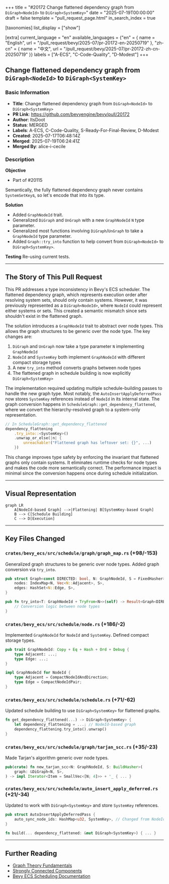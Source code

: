 +++
title = "#20172 Change flattened dependency graph from `DiGraph<NodeId>` to `DiGraph<SystemKey>`"
date = "2025-07-19T00:00:00"
draft = false
template = "pull_request_page.html"
in_search_index = true

[taxonomies]
list_display = ["show"]

[extra]
current_language = "en"
available_languages = {"en" = { name = "English", url = "/pull_request/bevy/2025-07/pr-20172-en-20250719" }, "zh-cn" = { name = "中文", url = "/pull_request/bevy/2025-07/pr-20172-zh-cn-20250719" }}
labels = ["A-ECS", "C-Code-Quality", "D-Modest"]
+++

## Change flattened dependency graph from `DiGraph<NodeId>` to `DiGraph<SystemKey>`

### Basic Information
- **Title**: Change flattened dependency graph from `DiGraph<NodeId>` to `DiGraph<SystemKey>`
- **PR Link**: https://github.com/bevyengine/bevy/pull/20172
- **Author**: ItsDoot
- **Status**: MERGED
- **Labels**: A-ECS, C-Code-Quality, S-Ready-For-Final-Review, D-Modest
- **Created**: 2025-07-17T06:48:14Z
- **Merged**: 2025-07-19T06:24:41Z
- **Merged By**: alice-i-cecile

### Description
**Objective**
- Part of #20115

Semantically, the fully flattened dependency graph never contains `SystemSetKey`s, so let's encode that into its type.

**Solution**
- Added `GraphNodeId` trait.
- Generalized `DiGraph` and `UnGraph` with a new `GraphNodeId` `N` type parameter.
- Generalized most functions involving `DiGraph`/`UnGraph` to take a `GraphNodeId` type parameter.
- Added `Graph::try_into` function to help convert from `DiGraph<NodeId>` to `DiGraph<SystemKey>`.

**Testing**
Re-using current tests.

---

## The Story of This Pull Request

This PR addresses a type inconsistency in Bevy's ECS scheduler. The flattened dependency graph, which represents execution order after resolving system sets, should only contain systems. However, it was previously represented as a `DiGraph<NodeId>`, where `NodeId` could represent either systems or sets. This created a semantic mismatch since sets shouldn't exist in the flattened graph.

The solution introduces a `GraphNodeId` trait to abstract over node types. This allows the graph structures to be generic over the node type. The key changes are:

1. `DiGraph` and `UnGraph` now take a type parameter `N` implementing `GraphNodeId`
2. `NodeId` and `SystemKey` both implement `GraphNodeId` with different compact storage types
3. A new `try_into` method converts graphs between node types
4. The flattened graph in schedule building is now explicitly `DiGraph<SystemKey>`

The implementation required updating multiple schedule-building passes to handle the new graph type. Most notably, the `AutoInsertApplyDeferredPass` now stores `SystemKey` references instead of `NodeId` in its internal state. The graph conversion happens in `ScheduleGraph::get_dependency_flattened`, where we convert the hierarchy-resolved graph to a system-only representation.

```rust
// In ScheduleGraph::get_dependency_flattened
dependency_flattening
    .try_into::<SystemKey>()
    .unwrap_or_else(|n| {
        unreachable!("Flattened graph has leftover set: {}", ...)
    })
```

This change improves type safety by enforcing the invariant that flattened graphs only contain systems. It eliminates runtime checks for node types and makes the code more semantically correct. The performance impact is minimal since the conversion happens once during schedule initialization.

---

## Visual Representation

```mermaid
graph LR
    A[NodeId-based Graph] -->|Flattening| B[SystemKey-based Graph]
    B --> C[Schedule Building]
    C --> D[Execution]
```

---

## Key Files Changed

### `crates/bevy_ecs/src/schedule/graph/graph_map.rs` (+98/-153)
Generalized graph structures to be generic over node types. Added graph conversion via `try_into`.

```rust
pub struct Graph<const DIRECTED: bool, N: GraphNodeId, S = FixedHasher> {
    nodes: IndexMap<N, Vec<N::Adjacent>, S>,
    edges: HashSet<N::Edge, S>,
}

pub fn try_into<T: GraphNodeId + TryFrom<N>>(self) -> Result<Graph<DIRECTED, T, S>, T::Error> {
    // Conversion logic between node types
}
```

### `crates/bevy_ecs/src/schedule/node.rs` (+186/-2)
Implemented `GraphNodeId` for `NodeId` and `SystemKey`. Defined compact storage types.

```rust
pub trait GraphNodeId: Copy + Eq + Hash + Ord + Debug {
    type Adjacent: ...;
    type Edge: ...;
}

impl GraphNodeId for NodeId {
    type Adjacent = CompactNodeIdAndDirection;
    type Edge = CompactNodeIdPair;
}
```

### `crates/bevy_ecs/src/schedule/schedule.rs` (+71/-62)
Updated schedule building to use `DiGraph<SystemKey>` for flattened graphs.

```rust
fn get_dependency_flattened(...) -> DiGraph<SystemKey> {
    let dependency_flattening = ...; // NodeId-based graph
    dependency_flattening.try_into().unwrap()
}
```

### `crates/bevy_ecs/src/schedule/graph/tarjan_scc.rs` (+35/-23)
Made Tarjan's algorithm generic over node types.

```rust
pub(crate) fn new_tarjan_scc<N: GraphNodeId, S: BuildHasher>(
    graph: &DiGraph<N, S>,
) -> impl Iterator<Item = SmallVec<[N; 4]>> + '_ { ... }
```

### `crates/bevy_ecs/src/schedule/auto_insert_apply_deferred.rs` (+21/-34)
Updated to work with `DiGraph<SystemKey>` and store `SystemKey` references.

```rust
pub struct AutoInsertApplyDeferredPass {
    auto_sync_node_ids: HashMap<u32, SystemKey>, // Changed from NodeId
}

fn build(... dependency_flattened: &mut DiGraph<SystemKey>) { ... }
```

---

## Further Reading
- [Graph Theory Fundamentals](https://en.wikipedia.org/wiki/Graph_theory)
- [Strongly Connected Components](https://en.wikipedia.org/wiki/Strongly_connected_component)
- [Bevy ECS Scheduling Documentation](https://bevyengine.org/learn/book/plugins/schedule/)